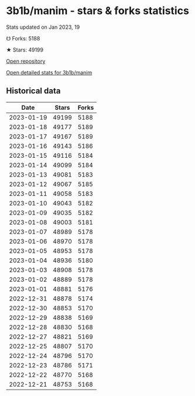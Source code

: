 # 3b1b/manim - stars & forks statistics

Stats updated on Jan 2023, 19

☋ Forks: 5188

★ Stars: 49199

[Open repository](https://github.com/3b1b/manim)

[Open detailed stats for 3b1b/manim](https://reviewgithub.com/rep/3b1b/manim)

## Historical data
| Date | Stars | Forks |
|------|-------|-------|
| 2023-01-19 | 49199 | 5188 | 
| 2023-01-18 | 49177 | 5189 | 
| 2023-01-17 | 49167 | 5189 | 
| 2023-01-16 | 49143 | 5186 | 
| 2023-01-15 | 49116 | 5184 | 
| 2023-01-14 | 49099 | 5184 | 
| 2023-01-13 | 49081 | 5183 | 
| 2023-01-12 | 49067 | 5185 | 
| 2023-01-11 | 49058 | 5183 | 
| 2023-01-10 | 49043 | 5182 | 
| 2023-01-09 | 49035 | 5182 | 
| 2023-01-08 | 49003 | 5181 | 
| 2023-01-07 | 48989 | 5178 | 
| 2023-01-06 | 48970 | 5178 | 
| 2023-01-05 | 48953 | 5178 | 
| 2023-01-04 | 48936 | 5180 | 
| 2023-01-03 | 48908 | 5178 | 
| 2023-01-02 | 48889 | 5178 | 
| 2023-01-01 | 48881 | 5176 | 
| 2022-12-31 | 48878 | 5174 | 
| 2022-12-30 | 48853 | 5170 | 
| 2022-12-29 | 48838 | 5169 | 
| 2022-12-28 | 48830 | 5168 | 
| 2022-12-27 | 48821 | 5169 | 
| 2022-12-25 | 48807 | 5170 | 
| 2022-12-24 | 48796 | 5170 | 
| 2022-12-23 | 48786 | 5171 | 
| 2022-12-22 | 48770 | 5168 | 
| 2022-12-21 | 48753 | 5168 | 

